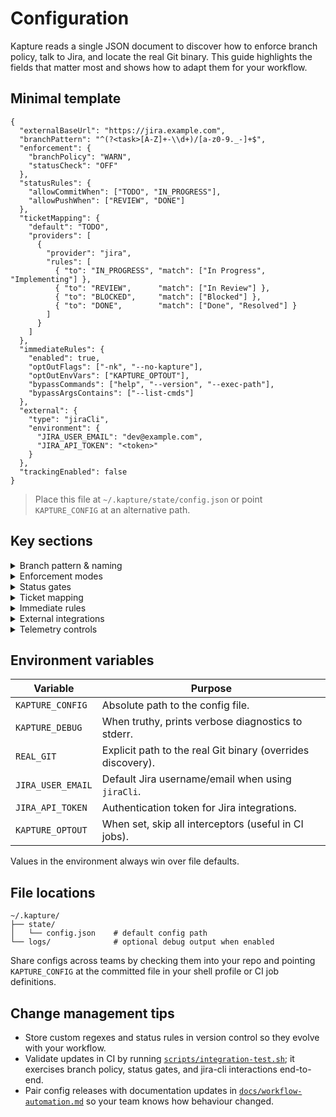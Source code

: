 # Configuration

Kapture reads a single JSON document to discover how to enforce branch policy, talk to Jira, and locate the real Git
binary. This guide highlights the fields that matter most and shows how to adapt them for your workflow.

## Minimal template

```jsonc
{
  "externalBaseUrl": "https://jira.example.com",
  "branchPattern": "^(?<task>[A-Z]+-\\d+)/[a-z0-9._-]+$",
  "enforcement": {
    "branchPolicy": "WARN",
    "statusCheck": "OFF"
  },
  "statusRules": {
    "allowCommitWhen": ["TODO", "IN_PROGRESS"],
    "allowPushWhen": ["REVIEW", "DONE"]
  },
  "ticketMapping": {
    "default": "TODO",
    "providers": [
      {
        "provider": "jira",
        "rules": [
          { "to": "IN_PROGRESS", "match": ["In Progress", "Implementing"] },
          { "to": "REVIEW",      "match": ["In Review"] },
          { "to": "BLOCKED",     "match": ["Blocked"] },
          { "to": "DONE",        "match": ["Done", "Resolved"] }
        ]
      }
    ]
  },
  "immediateRules": {
    "enabled": true,
    "optOutFlags": ["-nk", "--no-kapture"],
    "optOutEnvVars": ["KAPTURE_OPTOUT"],
    "bypassCommands": ["help", "--version", "--exec-path"],
    "bypassArgsContains": ["--list-cmds"]
  },
  "external": {
    "type": "jiraCli",
    "environment": {
      "JIRA_USER_EMAIL": "dev@example.com",
      "JIRA_API_TOKEN": "<token>"
    }
  },
  "trackingEnabled": false
}
```

> Place this file at `~/.kapture/state/config.json` or point `KAPTURE_CONFIG` at an alternative path.

## Key sections

<details>
<summary>Branch pattern & naming</summary>

- `branchPattern` must include a named capture group `task`; Kapture extracts that group to resolve the Jira ticket ID.
- Use anchors (`^`, `$`) to keep matching fast. Need multiple conventions? Compose them with non-capturing groups:
  `^(?<task>(ENG|OPS)-\d+)\/(feature|fix)\/.*$`.
- When introducing a new pattern, run `git kapture status` to confirm the compiled regex loads without errors.

</details>

<details>
<summary>Enforcement modes</summary>

| Mode  | Behaviour                                           |
|-------|------------------------------------------------------|
| `OFF` | Skip the interceptor entirely.                       |
| `WARN`| Print diagnostics but allow the Git command to run.  |
| `BLOCK` | Abort the Git command immediately with a non-zero exit code. |

Configure branch policy and status checks independently via `enforcement.branchPolicy` and `enforcement.statusCheck`.

</details>

<details>
<summary>Status gates</summary>

- `statusRules.allowCommitWhen` and `statusRules.allowPushWhen` accept internal status names (e.g. `TODO`, `IN_PROGRESS`).
- Feed them the values produced by your `ticketMapping`; comparisons are case-sensitive.
- Leave a list empty to block the action outright, or omit `statusRules` entirely to fall back to built-in defaults.

</details>

<details>
<summary>Ticket mapping</summary>

- Converts provider-specific status strings into Kapture's internal status enum.
- Rules are evaluated in order; the first match wins. Set `regex: true` to enable full-string regular expressions.
- `default` fills in when no rule matches; set it to `null` to treat unknown statuses as "no status".

```jsonc
"ticketMapping": {
  "default": "TODO",
  "providers": [
    {
      "provider": "jira",
      "rules": [
        { "to": "IN_PROGRESS", "match": ["In Progress", "Implementing"] },
        { "to": "REVIEW",      "match": ["In Review"] },
        { "to": "BLOCKED",     "match": ["Blocked"] },
        { "to": "DONE",        "match": ["Done", "Resolved"] }
      ]
    }
  ]
}
```

</details>

<details>
<summary>Immediate rules</summary>

- Control how the shim behaves for normal git verbs (checkout, commit, push, ...).
- `enabled` toggles the entire interceptor pipeline. Opt-out flags/env-vars skip enforcement but still forward the command to Git.
- `bypassCommands` / `bypassArgsContains` keep help/completion/version flows fast by skipping the interceptors entirely.

```jsonc
"immediateRules": {
  "enabled": true,
  "optOutFlags": ["-nk", "--no-kapture"],
  "optOutEnvVars": ["KAPTURE_OPTOUT", "GIRA_NO_KAPTURE"],
  "bypassCommands": ["help", "--version", "--exec-path"],
  "bypassArgsContains": ["--list-cmds"]
}
```

</details>

<details>
<summary>External integrations</summary>

Kapture normalises integrations through the `external` block.

```jsonc
{
  "external": {
    "type": "jiraCli",
    "executable": "jira",
    "environment": {
      "JIRA_USER_EMAIL": "dev@example.com",
      "JIRA_API_TOKEN": "<token>",
      "JIRA_SERVER": "https://jira.example.com"
    }
  }
}
```

- `jiraCli` shells out to the official [`jira-cli`](https://github.com/ankitpokhrel/jira-cli) binary and expects
  credentials via environment variables (keep tokens in a secrets manager, not in source control).
- The experimental `rest` adapter targets Jira Cloud/Data Center REST APIs. Supply a `baseUrl` and an `auth` block
  describing either PAT or basic auth. See the source for current capabilities before adopting.

</details>

<details>
<summary>Telemetry controls</summary>

- `trackingEnabled = true` emits session snapshots through `ExternalClient.trackSession`.
- `sessionTrackingIntervalMs` throttles how often a new snapshot is emitted (default: 30s).
- When disabled, interceptors skip snapshot generation entirely.

</details>

## Environment variables

| Variable          | Purpose                                         |
|-------------------|-------------------------------------------------|
| `KAPTURE_CONFIG`  | Absolute path to the config file.               |
| `KAPTURE_DEBUG`   | When truthy, prints verbose diagnostics to stderr. |
| `REAL_GIT`        | Explicit path to the real Git binary (overrides discovery). |
| `JIRA_USER_EMAIL` | Default Jira username/email when using `jiraCli`. |
| `JIRA_API_TOKEN`  | Authentication token for Jira integrations.     |
| `KAPTURE_OPTOUT`  | When set, skip all interceptors (useful in CI jobs). |

Values in the environment always win over file defaults.

## File locations

```text
~/.kapture/
├── state/
│   └── config.json    # default config path
└── logs/              # optional debug output when enabled
```

Share configs across teams by checking them into your repo and pointing `KAPTURE_CONFIG` at the committed file in your
shell profile or CI job definitions.

## Change management tips

- Store custom regexes and status rules in version control so they evolve with your workflow.
- Validate updates in CI by running [`scripts/integration-test.sh`](../scripts/integration-test.sh); it exercises branch
  policy, status gates, and jira-cli interactions end-to-end.
- Pair config releases with documentation updates in [`docs/workflow-automation.md`](workflow-automation.md) so your
  team knows how behaviour changed.

